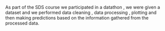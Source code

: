 As part of the SDS course we participated in a datathon , we were given a dataset and we performed data cleaning , data processing , plotting and then making predictions based on the information gathered from the processed data.
